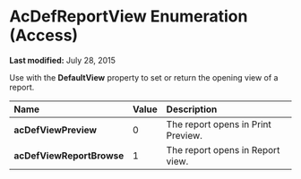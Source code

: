 
# AcDefReportView Enumeration (Access)

 **Last modified:** July 28, 2015

Use with the  **DefaultView** property to set or return the opening view of a report.


|**Name**|**Value**|**Description**|
|:-----|:-----|:-----|
| **acDefViewPreview**|0|The report opens in Print Preview.|
| **acDefViewReportBrowse**|1|The report opens in Report view.|
